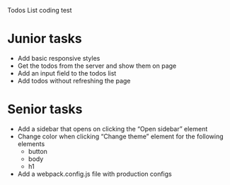 Todos List coding test

# Junior tasks

* Add basic responsive styles
* Get the todos from the server and show them on page
* Add an input field to the todos list
* Add todos without refreshing the page


# Senior tasks

* Add a sidebar that opens on clicking the “Open sidebar” element
* Change color when clicking “Change theme” element for the following elements
  - button
  - body
  - h1
* Add a webpack.config.js file with production configs
